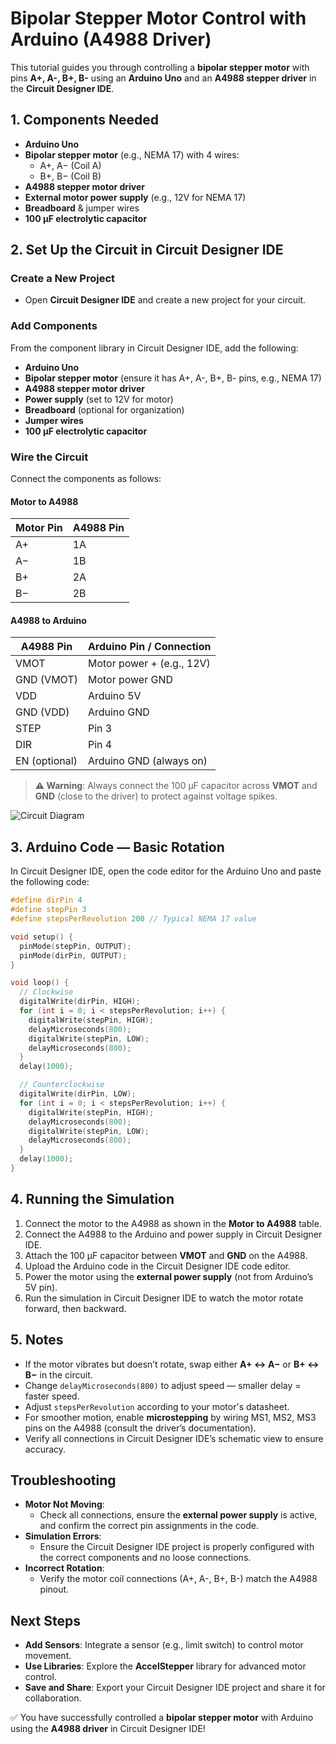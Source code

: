 # Bipolar Stepper Motor Control with Arduino (A4988 Driver)

This tutorial guides you through controlling a **bipolar stepper motor** with pins **A+, A-, B+, B-** using an **Arduino Uno** and an **A4988 stepper driver** in the **Circuit Designer IDE**.

## 1. Components Needed

- **Arduino Uno**
- **Bipolar stepper motor** (e.g., NEMA 17) with 4 wires:
  - A+, A− (Coil A)
  - B+, B− (Coil B)
- **A4988 stepper motor driver**
- **External motor power supply** (e.g., 12V for NEMA 17)
- **Breadboard** & jumper wires
- **100 µF electrolytic capacitor**

## 2. Set Up the Circuit in Circuit Designer IDE

### Create a New Project

- Open **Circuit Designer IDE** and create a new project for your circuit.

### Add Components

From the component library in Circuit Designer IDE, add the following:
- **Arduino Uno**
- **Bipolar stepper motor** (ensure it has A+, A-, B+, B- pins, e.g., NEMA 17)
- **A4988 stepper motor driver**
- **Power supply** (set to 12V for motor)
- **Breadboard** (optional for organization)
- **Jumper wires**
- **100 µF electrolytic capacitor**

### Wire the Circuit

Connect the components as follows:

#### Motor to A4988
| Motor Pin | A4988 Pin |
|-----------|-----------|
| A+        | 1A        |
| A−        | 1B        |
| B+        | 2A        |
| B−        | 2B        |

#### A4988 to Arduino
| A4988 Pin     | Arduino Pin / Connection |
|---------------|--------------------------|
| VMOT          | Motor power + (e.g., 12V)|
| GND (VMOT)    | Motor power GND          |
| VDD           | Arduino 5V               |
| GND (VDD)     | Arduino GND              |
| STEP          | Pin 3                    |
| DIR           | Pin 4                    |
| EN (optional) | Arduino GND (always on)  |

> **⚠️ Warning**: Always connect the 100 µF capacitor across **VMOT** and **GND** (close to the driver) to protect against voltage spikes.

![Circuit Diagram](https://github.com/user-attachments/assets/1a7691ee-f832-4bea-bd50-8614107f8333)

## 3. Arduino Code — Basic Rotation

In Circuit Designer IDE, open the code editor for the Arduino Uno and paste the following code:

```cpp
#define dirPin 4
#define stepPin 3
#define stepsPerRevolution 200 // Typical NEMA 17 value

void setup() {
  pinMode(stepPin, OUTPUT);
  pinMode(dirPin, OUTPUT);
}

void loop() {
  // Clockwise
  digitalWrite(dirPin, HIGH);
  for (int i = 0; i < stepsPerRevolution; i++) {
    digitalWrite(stepPin, HIGH);
    delayMicroseconds(800);
    digitalWrite(stepPin, LOW);
    delayMicroseconds(800);
  }
  delay(1000);

  // Counterclockwise
  digitalWrite(dirPin, LOW);
  for (int i = 0; i < stepsPerRevolution; i++) {
    digitalWrite(stepPin, HIGH);
    delayMicroseconds(800);
    digitalWrite(stepPin, LOW);
    delayMicroseconds(800);
  }
  delay(1000);
}
```

## 4. Running the Simulation

1. Connect the motor to the A4988 as shown in the **Motor to A4988** table.
2. Connect the A4988 to the Arduino and power supply in Circuit Designer IDE.
3. Attach the 100 µF capacitor between **VMOT** and **GND** on the A4988.
4. Upload the Arduino code in the Circuit Designer IDE code editor.
5. Power the motor using the **external power supply** (not from Arduino’s 5V pin).
6. Run the simulation in Circuit Designer IDE to watch the motor rotate forward, then backward.

## 5. Notes

- If the motor vibrates but doesn’t rotate, swap either **A+ ↔ A−** or **B+ ↔ B−** in the circuit.
- Change `delayMicroseconds(800)` to adjust speed — smaller delay = faster speed.
- Adjust `stepsPerRevolution` according to your motor's datasheet.
- For smoother motion, enable **microstepping** by wiring MS1, MS2, MS3 pins on the A4988 (consult the driver’s documentation).
- Verify all connections in Circuit Designer IDE’s schematic view to ensure accuracy.

## Troubleshooting

- **Motor Not Moving**:
  - Check all connections, ensure the **external power supply** is active, and confirm the correct pin assignments in the code.
- **Simulation Errors**:
  - Ensure the Circuit Designer IDE project is properly configured with the correct components and no loose connections.
- **Incorrect Rotation**:
  - Verify the motor coil connections (A+, A-, B+, B-) match the A4988 pinout.

## Next Steps

- **Add Sensors**: Integrate a sensor (e.g., limit switch) to control motor movement.
- **Use Libraries**: Explore the **AccelStepper** library for advanced motor control.
- **Save and Share**: Export your Circuit Designer IDE project and share it for collaboration.

✅ You have successfully controlled a **bipolar stepper motor** with Arduino using the **A4988 driver** in Circuit Designer IDE!

